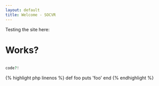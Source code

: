 ```yaml
---
layout: default
title: Welcome - SOCVR
---
```


Testing the site here:


# Works?


```php

code?!

```


{% highlight php linenos %}
def foo
  puts 'foo'
end
{% endhighlight %}
